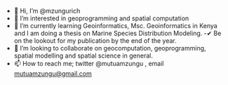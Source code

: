 - 👋 Hi, I’m @mzungurich
- 👀 I’m interested in geoprogramming and spatial computation
- 🌱 I’m currently learning Geoinformatics, Msc. Geoinformatics in Kenya and I am doing a thesis on Marine Species Distribution Modeling.
-✔ Be on the lookout for my publication by the end of the year.
- 💞️ I’m looking to collaborate on geocomputation, geoprogramming, spatial modelling and spatial science in general.
- 📫 How to reach me; twitter @mutuamzungu , email mutuamzungu@gmail.com

<!---
mzungurich/mzungurich is a ✨ special ✨ repository because its `README.md` (this file) appears on your GitHub profile.
You can click the Preview link to take a look at your changes.
--->
